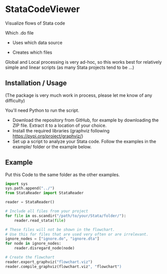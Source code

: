 # StataCodeViewer

Visualize flows of Stata code

Which .do file

* Uses which data source

* Creates which files

Global and Local processing is very ad-hoc, so this works best for relatively simple and linear scripts (as many Stata projects tend to be ...)

## Installation / Usage

(The package is very much work in process, please let me know of any difficulty)

You'll need Python to run the script.

* Download the repository from GitHub, for example by downloading the ZIP file. Extract it to a location of your choice.
* Install the required libraries (graphviz following https://pypi.org/project/graphviz/)
* Set up a script to analyze your Stata code. Follow the examples in the example/ folder or the example below.

## Example

Put this Code to the same folder as the other examples.

```python
import sys
sys.path.append("../")
from StataReader import StataReader

reader = StataReader()

# Include all files from your project
for file in os.scandir("/path/to/your/Stata/folder/"):
    reader.read_stata(file)

# These files will not be shown in the flowchart.
# Use this for files that are used very often or are irrelevant.
ignore_nodes = ["ignore.do", "ignore.dta"]
for node in ignore_nodes:
    reader.disregard_node(node)

# Create the flowchart
reader.export_graphviz("flowchart.viz")
reader.compile_graphviz(flowchart.viz", "flowchart")
```
